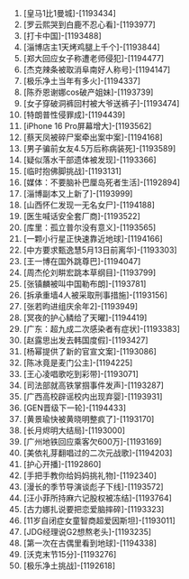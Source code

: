 
1. [皇马1比1曼城]-[1193434]
1. [罗云熙哭到白鹿不忍心看]-[1193977]
1. [打卡中国]-[1193488]
1. [淄博店主1天烤鸡腿上千个]-[1193844]
1. [郑大回应女子称遭老师侵犯]-[1194477]
1. [杰克辣条被取消阜南好人称号]-[1194147]
1. [极乐净土当年有多火]-[1194337]
1. [陈乔恩谢娜cos破产姐妹]-[1193739]
1. [女子穿破洞裤回村被大爷送裤子]-[1193474]
1. [特朗普性侵罪成]-[1194439]
1. [iPhone 16 Pro屏幕增大]-[1193562]
1. [蔡天凤被碎尸案牵出案中案]-[1194168]
1. [男子骗前女友4.5万后称病装死]-[1193589]
1. [疑似落水干部遗体被发现]-[1193366]
1. [临时抱佛脚挑战]-[1193131]
1. [媒体：不要脑补巴厘岛死者生活]-[1192894]
1. [淄博副本又上新了]-[1193999]
1. [山西怀仁发现一无名女尸]-[1194188]
1. [医生喊话安全套厂商]-[1193522]
1. [库里：孤立普尔没有意义]-[1193565]
1. [一颗小行星正快速靠近地球]-[1194166]
1. [中方要求甄逸慧5月13日前离华]-[1193303]
1. [王一博在国外跳尊巴]-[1194047]
1. [周杰伦刘畊宏跳本草纲目]-[1193799]
1. [张镇麟被叫中国勒布朗]-[1193781]
1. [拆承重墙4人被采取刑事措施]-[1193156]
1. [张若昀进组庆余年2]-[1193949]
1. [冥夜的护心鳞给了天曜]-[1194419]
1. [广东：超九成二次感染者有症状]-[1193383]
1. [赵露思出发去韩国度假]-[1193427]
1. [杨幂提供了新的官宣文案]-[1193086]
1. [陈冰竟是麦门公主]-[1194225]
1. [王心凌唱歌吃到彩带]-[1193071]
1. [司法部就高铁掌掴事件发声]-[1193287]
1. [广西高校辟谣校内出现弃婴]-[1193931]
1. [GEN晋级下一轮]-[1194433]
1. [黄景瑜快被黄晓明整疯了]-[1193170]
1. [长月烬明大结局]-[1193000]
1. [广州地铁回应乘客欠600万]-[1193169]
1. [美依礼芽翻唱过的二次元战歌]-[1194203]
1. [护心开播]-[1192860]
1. [手把手教你给妈妈挑礼物]-[1192340]
1. [漫长的季节导演谈彪子下线]-[1193572]
1. [汪小菲所持麻六记股权被冻结]-[1193764]
1. [古力娜扎说要把恋爱脑摔碎]-[1193323]
1. [11岁自闭症女童智商超爱因斯坦]-[1193011]
1. [JDG经理说G2想熬老头]-[1193235]
1. [第一次在古偶里看到地球]-[1194338]
1. [沃克末节15分]-[1193276]
1. [极乐净土挑战]-[1192618]